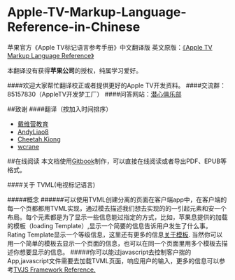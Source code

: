 # Apple-TV-Markup-Language-Reference-in-Chinese
苹果官方《Apple TV标记语言参考手册》中文翻译版
英文原版：[《Apple TV Markup Language Reference》](https://developer.apple.com/library/prerelease/tvos/documentation/LanguagesUtilities/Conceptual/ATV_Template_Guide/index.html#//apple_ref/doc/uid/TP40015064)

本翻译没有获得**苹果公司**的授权，纯属学习爱好。

####欢迎大家帮忙翻译校正或者提供更好的Apple TV开发资料。
####交流群：85157830（AppleTV开发梦工厂）
####问答网站：[潜心俱乐部](http://divein.club)

##致谢
####翻译（按加入时间排序）
- [戴维营教育](http://v.diveinedu.com)
- [AndyLiao8](https://github.com/AndyLiao8)
- [Cheetah.Kiong](https://github.com/wuqiong)
- [wcrane](https://github.com/wcrane)

##在线阅读
本文档使用[Gitbook](http://diveinedu.gitbooks.io/apple-tv-markup-language-reference-in-chinese/)制作，可以直接在线阅读或者导出PDF、EPUB等格式。

####关于 TVML(电视标记语言)

#####概念
######可以使用TVML创建分离的页面在客户端app中，在客户端的每一个页都都用TVML实现，通过模去描述我们想去实现的的一引起元素和安一个布局。每个元素都是为了显示一些信息能过指定的方式，比如，苹果息提供的加载的模板（loading Template）,显示一个简要的信息告诉用户发生了什么事。Rating Template显示一个等级信息，这里还有更多的信息<a href="https://developer.apple.com/library/prerelease/tvos/documentation/LanguagesUtilities/Conceptual/ATV_Template_Guide/TextboxTemplate.html#//apple_ref/doc/uid/TP40015064-CH2-SW8">关于模板</a>. 当然你可以用一个简单的模板去显示一个页面的信息，也可以在同一个页面里用多个模板去描述你想要显示的信息。
#####你可以能过javascript去控制客户揣的App,javascript文件需要去加载TVML页面，响应用户的输入，更多的信息可以参考<a href="https://developer.apple.com/library/prerelease/tvos/documentation/TVMLJS/Reference/TVJSFrameworkReference/index.html#//apple_ref/doc/uid/TP40016076">TVJS Framework Reference.</a>